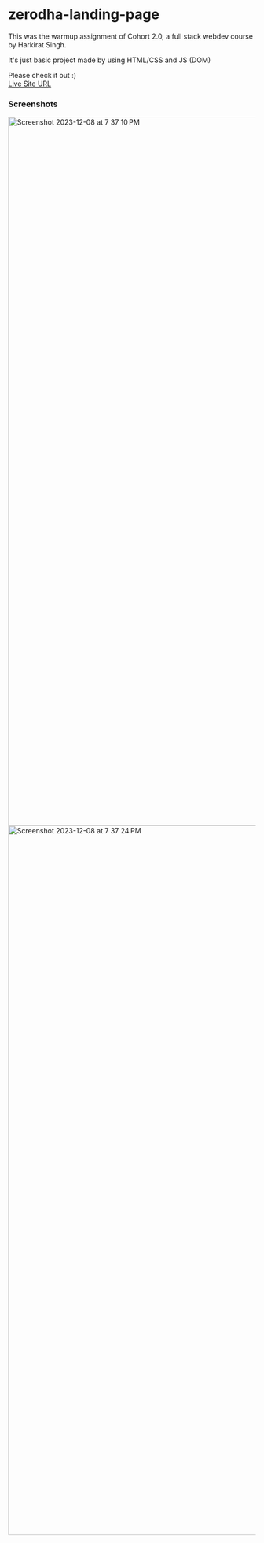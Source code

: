 # zerodha-landing-page
 
This was the warmup assignment of Cohort 2.0, a full stack webdev course by Harkirat Singh. 
 
It's just basic project made by using HTML/CSS and JS (DOM)
 
Please check it out :) <br>
[Live Site URL](https://mohits-git.github.io/zerodha-landing-page/)

### Screenshots
<img width="1438" alt="Screenshot 2023-12-08 at 7 37 10 PM" src="https://github.com/mohits-git/zerodha-landing-page/assets/152606488/88c7b16f-7624-4031-962f-f7a49c52a40e">
<img width="1440" alt="Screenshot 2023-12-08 at 7 37 24 PM" src="https://github.com/mohits-git/zerodha-landing-page/assets/152606488/5911f30e-78b2-4cff-896e-f1a43beb5328">
